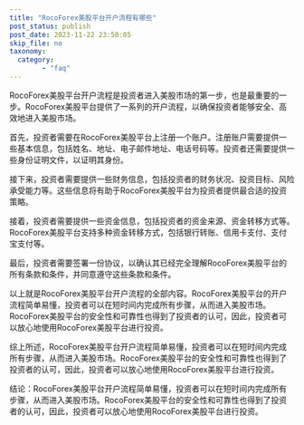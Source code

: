 ```yaml
---
title: "RocoForex美股平台开户流程有哪些"
post_status: publish
post_date: 2023-11-22 23:50:05
skip_file: no
taxonomy:
  category:
        - "faq"
---
```


RocoForex美股平台开户流程是投资者进入美股市场的第一步，也是最重要的一步。RocoForex美股平台提供了一系列的开户流程，以确保投资者能够安全、高效地进入美股市场。

首先，投资者需要在RocoForex美股平台上注册一个账户。注册账户需要提供一些基本信息，包括姓名、地址、电子邮件地址、电话号码等。投资者还需要提供一些身份证明文件，以证明其身份。

接下来，投资者需要提供一些财务信息，包括投资者的财务状况、投资目标、风险承受能力等。这些信息将有助于RocoForex美股平台为投资者提供最合适的投资策略。

接着，投资者需要提供一些资金信息，包括投资者的资金来源、资金转移方式等。RocoForex美股平台支持多种资金转移方式，包括银行转账、信用卡支付、支付宝支付等。

最后，投资者需要签署一份协议，以确认其已经完全理解RocoForex美股平台的所有条款和条件，并同意遵守这些条款和条件。

以上就是RocoForex美股平台开户流程的全部内容。RocoForex美股平台的开户流程简单易懂，投资者可以在短时间内完成所有步骤，从而进入美股市场。RocoForex美股平台的安全性和可靠性也得到了投资者的认可，因此，投资者可以放心地使用RocoForex美股平台进行投资。

综上所述，RocoForex美股平台开户流程简单易懂，投资者可以在短时间内完成所有步骤，从而进入美股市场。RocoForex美股平台的安全性和可靠性也得到了投资者的认可，因此，投资者可以放心地使用RocoForex美股平台进行投资。

结论：RocoForex美股平台开户流程简单易懂，投资者可以在短时间内完成所有步骤，从而进入美股市场。RocoForex美股平台的安全性和可靠性也得到了投资者的认可，因此，投资者可以放心地使用RocoForex美股平台进行投资。
